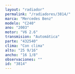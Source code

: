 ```yaml
---
layout: "radiador"
permalink: "/radiadores/3814/"
marca: "Mercedes Benz"
modelo: "C240"
ano: "2003"
motor: "V6 2.6"
transmision: "Automática"
parte: "432540"
clima: "Con clima"
alto: "25 9/16"
ancho: "16 1/8"
observaciones: ""
id: "3814"
---
```


